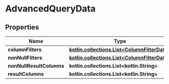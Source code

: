 
# AdvancedQueryData

## Properties
| Name | Type | Description | Notes |
| ------------ | ------------- | ------------- | ------------- |
| **columnFilters** | [**kotlin.collections.List&lt;ColumnFilterData&gt;**](ColumnFilterData.md) |  |  [optional] |
| **nonNullFilters** | [**kotlin.collections.List&lt;ColumnFilterData&gt;**](ColumnFilterData.md) |  |  [optional] |
| **nonNullResultColumns** | **kotlin.collections.List&lt;kotlin.String&gt;** |  |  [optional] |
| **resultColumns** | **kotlin.collections.List&lt;kotlin.String&gt;** |  |  [optional] |



